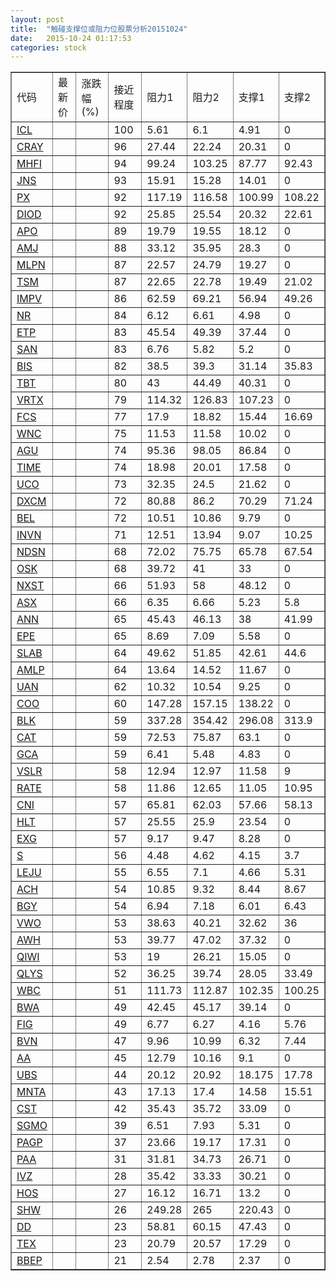 ```yaml
---
layout: post
title:  "触碰支撑位或阻力位股票分析20151024"
date:   2015-10-24 01:17:53
categories: stock
---
```

<script type="text/javascript">
var stockList = []
stockList.push('gb_icl');
stockList.push('gb_cray');
stockList.push('gb_mhfi');
stockList.push('gb_jns');
stockList.push('gb_px');
stockList.push('gb_diod');
stockList.push('gb_apo');
stockList.push('gb_amj');
stockList.push('gb_mlpn');
stockList.push('gb_tsm');
stockList.push('gb_impv');
stockList.push('gb_nr');
stockList.push('gb_etp');
stockList.push('gb_san');
stockList.push('gb_bis');
stockList.push('gb_tbt');
stockList.push('gb_vrtx');
stockList.push('gb_fcs');
stockList.push('gb_wnc');
stockList.push('gb_agu');
stockList.push('gb_time');
stockList.push('gb_uco');
stockList.push('gb_dxcm');
stockList.push('gb_bel');
stockList.push('gb_invn');
stockList.push('gb_ndsn');
stockList.push('gb_osk');
stockList.push('gb_nxst');
stockList.push('gb_asx');
stockList.push('gb_ann');
stockList.push('gb_epe');
stockList.push('gb_slab');
stockList.push('gb_amlp');
stockList.push('gb_uan');
stockList.push('gb_coo');
stockList.push('gb_blk');
stockList.push('gb_cat');
stockList.push('gb_gca');
stockList.push('gb_vslr');
stockList.push('gb_rate');
stockList.push('gb_cni');
stockList.push('gb_hlt');
stockList.push('gb_exg');
stockList.push('gb_s');
stockList.push('gb_leju');
stockList.push('gb_ach');
stockList.push('gb_bgy');
stockList.push('gb_vwo');
stockList.push('gb_awh');
stockList.push('gb_qiwi');
stockList.push('gb_qlys');
stockList.push('gb_wbc');
stockList.push('gb_bwa');
stockList.push('gb_fig');
stockList.push('gb_bvn');
stockList.push('gb_aa');
stockList.push('gb_ubs');
stockList.push('gb_mnta');
stockList.push('gb_cst');
stockList.push('gb_sgmo');
stockList.push('gb_pagp');
stockList.push('gb_paa');
stockList.push('gb_ivz');
stockList.push('gb_hos');
stockList.push('gb_shw');
stockList.push('gb_dd');
stockList.push('gb_tex');
stockList.push('gb_bbep');
</script>
<table border="1">
 <tr>
 <td>代码</td>
 <td>最新价</td>
 <td>涨跌幅(%)</td>
 <td>接近程度</td>
 <td>阻力1</td>
 <td>阻力2</td>
 <td>支撑1</td>
 <td>支撑2</td>
</tr>
  <tr id="icl" class="red">
  <td><a href="http://stock.finance.sina.com.cn/usstock/quotes/ICL.html" target="_blank">ICL</a></td><td></td><td></td><td>100</td><td>5.61</td><td>6.1</td><td>4.91</td><td>0</td></tr>
  <tr id="cray" class="red">
  <td><a href="http://stock.finance.sina.com.cn/usstock/quotes/CRAY.html" target="_blank">CRAY</a></td><td></td><td></td><td>96</td><td>27.44</td><td>22.24</td><td>20.31</td><td>0</td></tr>
  <tr id="mhfi" class="green">
  <td><a href="http://stock.finance.sina.com.cn/usstock/quotes/MHFI.html" target="_blank">MHFI</a></td><td></td><td></td><td>94</td><td>99.24</td><td>103.25</td><td>87.77</td><td>92.43</td></tr>
  <tr id="jns" class="green">
  <td><a href="http://stock.finance.sina.com.cn/usstock/quotes/JNS.html" target="_blank">JNS</a></td><td></td><td></td><td>93</td><td>15.91</td><td>15.28</td><td>14.01</td><td>0</td></tr>
  <tr id="px" class="green">
  <td><a href="http://stock.finance.sina.com.cn/usstock/quotes/PX.html" target="_blank">PX</a></td><td></td><td></td><td>92</td><td>117.19</td><td>116.58</td><td>100.99</td><td>108.22</td></tr>
  <tr id="diod" class="green">
  <td><a href="http://stock.finance.sina.com.cn/usstock/quotes/DIOD.html" target="_blank">DIOD</a></td><td></td><td></td><td>92</td><td>25.85</td><td>25.54</td><td>20.32</td><td>22.61</td></tr>
  <tr id="apo" class="green">
  <td><a href="http://stock.finance.sina.com.cn/usstock/quotes/APO.html" target="_blank">APO</a></td><td></td><td></td><td>89</td><td>19.79</td><td>19.55</td><td>18.12</td><td>0</td></tr>
  <tr id="amj" class="red">
  <td><a href="http://stock.finance.sina.com.cn/usstock/quotes/AMJ.html" target="_blank">AMJ</a></td><td></td><td></td><td>88</td><td>33.12</td><td>35.95</td><td>28.3</td><td>0</td></tr>
  <tr id="mlpn" class="red">
  <td><a href="http://stock.finance.sina.com.cn/usstock/quotes/MLPN.html" target="_blank">MLPN</a></td><td></td><td></td><td>87</td><td>22.57</td><td>24.79</td><td>19.27</td><td>0</td></tr>
  <tr id="tsm" class="red">
  <td><a href="http://stock.finance.sina.com.cn/usstock/quotes/TSM.html" target="_blank">TSM</a></td><td></td><td></td><td>87</td><td>22.65</td><td>22.78</td><td>19.49</td><td>21.02</td></tr>
  <tr id="impv" class="red">
  <td><a href="http://stock.finance.sina.com.cn/usstock/quotes/IMPV.html" target="_blank">IMPV</a></td><td></td><td></td><td>86</td><td>62.59</td><td>69.21</td><td>56.94</td><td>49.26</td></tr>
  <tr id="nr" class="red">
  <td><a href="http://stock.finance.sina.com.cn/usstock/quotes/NR.html" target="_blank">NR</a></td><td></td><td></td><td>84</td><td>6.12</td><td>6.61</td><td>4.98</td><td>0</td></tr>
  <tr id="etp" class="red">
  <td><a href="http://stock.finance.sina.com.cn/usstock/quotes/ETP.html" target="_blank">ETP</a></td><td></td><td></td><td>83</td><td>45.54</td><td>49.39</td><td>37.44</td><td>0</td></tr>
  <tr id="san" class="red">
  <td><a href="http://stock.finance.sina.com.cn/usstock/quotes/SAN.html" target="_blank">SAN</a></td><td></td><td></td><td>83</td><td>6.76</td><td>5.82</td><td>5.2</td><td>0</td></tr>
  <tr id="bis" class="red">
  <td><a href="http://stock.finance.sina.com.cn/usstock/quotes/BIS.html" target="_blank">BIS</a></td><td></td><td></td><td>82</td><td>38.5</td><td>39.3</td><td>31.14</td><td>35.83</td></tr>
  <tr id="tbt" class="red">
  <td><a href="http://stock.finance.sina.com.cn/usstock/quotes/TBT.html" target="_blank">TBT</a></td><td></td><td></td><td>80</td><td>43</td><td>44.49</td><td>40.31</td><td>0</td></tr>
  <tr id="vrtx" class="green">
  <td><a href="http://stock.finance.sina.com.cn/usstock/quotes/VRTX.html" target="_blank">VRTX</a></td><td></td><td></td><td>79</td><td>114.32</td><td>126.83</td><td>107.23</td><td>0</td></tr>
  <tr id="fcs" class="green">
  <td><a href="http://stock.finance.sina.com.cn/usstock/quotes/FCS.html" target="_blank">FCS</a></td><td></td><td></td><td>77</td><td>17.9</td><td>18.82</td><td>15.44</td><td>16.69</td></tr>
  <tr id="wnc" class="red">
  <td><a href="http://stock.finance.sina.com.cn/usstock/quotes/WNC.html" target="_blank">WNC</a></td><td></td><td></td><td>75</td><td>11.53</td><td>11.58</td><td>10.02</td><td>0</td></tr>
  <tr id="agu" class="red">
  <td><a href="http://stock.finance.sina.com.cn/usstock/quotes/AGU.html" target="_blank">AGU</a></td><td></td><td></td><td>74</td><td>95.36</td><td>98.05</td><td>86.84</td><td>0</td></tr>
  <tr id="time" class="red">
  <td><a href="http://stock.finance.sina.com.cn/usstock/quotes/TIME.html" target="_blank">TIME</a></td><td></td><td></td><td>74</td><td>18.98</td><td>20.01</td><td>17.58</td><td>0</td></tr>
  <tr id="uco" class="green">
  <td><a href="http://stock.finance.sina.com.cn/usstock/quotes/UCO.html" target="_blank">UCO</a></td><td></td><td></td><td>73</td><td>32.35</td><td>24.5</td><td>21.62</td><td>0</td></tr>
  <tr id="dxcm" class="red">
  <td><a href="http://stock.finance.sina.com.cn/usstock/quotes/DXCM.html" target="_blank">DXCM</a></td><td></td><td></td><td>72</td><td>80.88</td><td>86.2</td><td>70.29</td><td>71.24</td></tr>
  <tr id="bel" class="red">
  <td><a href="http://stock.finance.sina.com.cn/usstock/quotes/BEL.html" target="_blank">BEL</a></td><td></td><td></td><td>72</td><td>10.51</td><td>10.86</td><td>9.79</td><td>0</td></tr>
  <tr id="invn" class="green">
  <td><a href="http://stock.finance.sina.com.cn/usstock/quotes/INVN.html" target="_blank">INVN</a></td><td></td><td></td><td>71</td><td>12.51</td><td>13.94</td><td>9.07</td><td>10.25</td></tr>
  <tr id="ndsn" class="green">
  <td><a href="http://stock.finance.sina.com.cn/usstock/quotes/NDSN.html" target="_blank">NDSN</a></td><td></td><td></td><td>68</td><td>72.02</td><td>75.75</td><td>65.78</td><td>67.54</td></tr>
  <tr id="osk" class="red">
  <td><a href="http://stock.finance.sina.com.cn/usstock/quotes/OSK.html" target="_blank">OSK</a></td><td></td><td></td><td>68</td><td>39.72</td><td>41</td><td>33</td><td>0</td></tr>
  <tr id="nxst" class="red">
  <td><a href="http://stock.finance.sina.com.cn/usstock/quotes/NXST.html" target="_blank">NXST</a></td><td></td><td></td><td>66</td><td>51.93</td><td>58</td><td>48.12</td><td>0</td></tr>
  <tr id="asx" class="green">
  <td><a href="http://stock.finance.sina.com.cn/usstock/quotes/ASX.html" target="_blank">ASX</a></td><td></td><td></td><td>66</td><td>6.35</td><td>6.66</td><td>5.23</td><td>5.8</td></tr>
  <tr id="ann" class="red">
  <td><a href="http://stock.finance.sina.com.cn/usstock/quotes/ANN.html" target="_blank">ANN</a></td><td></td><td></td><td>65</td><td>45.43</td><td>46.13</td><td>38</td><td>41.99</td></tr>
  <tr id="epe" class="green">
  <td><a href="http://stock.finance.sina.com.cn/usstock/quotes/EPE.html" target="_blank">EPE</a></td><td></td><td></td><td>65</td><td>8.69</td><td>7.09</td><td>5.58</td><td>0</td></tr>
  <tr id="slab" class="green">
  <td><a href="http://stock.finance.sina.com.cn/usstock/quotes/SLAB.html" target="_blank">SLAB</a></td><td></td><td></td><td>64</td><td>49.62</td><td>51.85</td><td>42.61</td><td>44.6</td></tr>
  <tr id="amlp" class="red">
  <td><a href="http://stock.finance.sina.com.cn/usstock/quotes/AMLP.html" target="_blank">AMLP</a></td><td></td><td></td><td>64</td><td>13.64</td><td>14.52</td><td>11.67</td><td>0</td></tr>
  <tr id="uan" class="red">
  <td><a href="http://stock.finance.sina.com.cn/usstock/quotes/UAN.html" target="_blank">UAN</a></td><td></td><td></td><td>62</td><td>10.32</td><td>10.54</td><td>9.25</td><td>0</td></tr>
  <tr id="coo" class="red">
  <td><a href="http://stock.finance.sina.com.cn/usstock/quotes/COO.html" target="_blank">COO</a></td><td></td><td></td><td>60</td><td>147.28</td><td>157.15</td><td>138.22</td><td>0</td></tr>
  <tr id="blk" class="red">
  <td><a href="http://stock.finance.sina.com.cn/usstock/quotes/BLK.html" target="_blank">BLK</a></td><td></td><td></td><td>59</td><td>337.28</td><td>354.42</td><td>296.08</td><td>313.9</td></tr>
  <tr id="cat" class="red">
  <td><a href="http://stock.finance.sina.com.cn/usstock/quotes/CAT.html" target="_blank">CAT</a></td><td></td><td></td><td>59</td><td>72.53</td><td>75.87</td><td>63.1</td><td>0</td></tr>
  <tr id="gca" class="green">
  <td><a href="http://stock.finance.sina.com.cn/usstock/quotes/GCA.html" target="_blank">GCA</a></td><td></td><td></td><td>59</td><td>6.41</td><td>5.48</td><td>4.83</td><td>0</td></tr>
  <tr id="vslr" class="green">
  <td><a href="http://stock.finance.sina.com.cn/usstock/quotes/VSLR.html" target="_blank">VSLR</a></td><td></td><td></td><td>58</td><td>12.94</td><td>12.97</td><td>11.58</td><td>9</td></tr>
  <tr id="rate" class="red">
  <td><a href="http://stock.finance.sina.com.cn/usstock/quotes/RATE.html" target="_blank">RATE</a></td><td></td><td></td><td>58</td><td>11.86</td><td>12.65</td><td>11.05</td><td>10.95</td></tr>
  <tr id="cni" class="red">
  <td><a href="http://stock.finance.sina.com.cn/usstock/quotes/CNI.html" target="_blank">CNI</a></td><td></td><td></td><td>57</td><td>65.81</td><td>62.03</td><td>57.66</td><td>58.13</td></tr>
  <tr id="hlt" class="red">
  <td><a href="http://stock.finance.sina.com.cn/usstock/quotes/HLT.html" target="_blank">HLT</a></td><td></td><td></td><td>57</td><td>25.55</td><td>25.9</td><td>23.54</td><td>0</td></tr>
  <tr id="exg" class="red">
  <td><a href="http://stock.finance.sina.com.cn/usstock/quotes/EXG.html" target="_blank">EXG</a></td><td></td><td></td><td>57</td><td>9.17</td><td>9.47</td><td>8.28</td><td>0</td></tr>
  <tr id="s" class="red">
  <td><a href="http://stock.finance.sina.com.cn/usstock/quotes/S.html" target="_blank">S</a></td><td></td><td></td><td>56</td><td>4.48</td><td>4.62</td><td>4.15</td><td>3.7</td></tr>
  <tr id="leju" class="red">
  <td><a href="http://stock.finance.sina.com.cn/usstock/quotes/LEJU.html" target="_blank">LEJU</a></td><td></td><td></td><td>55</td><td>6.55</td><td>7.1</td><td>4.66</td><td>5.31</td></tr>
  <tr id="ach" class="green">
  <td><a href="http://stock.finance.sina.com.cn/usstock/quotes/ACH.html" target="_blank">ACH</a></td><td></td><td></td><td>54</td><td>10.85</td><td>9.32</td><td>8.44</td><td>8.67</td></tr>
  <tr id="bgy" class="green">
  <td><a href="http://stock.finance.sina.com.cn/usstock/quotes/BGY.html" target="_blank">BGY</a></td><td></td><td></td><td>54</td><td>6.94</td><td>7.18</td><td>6.01</td><td>6.43</td></tr>
  <tr id="vwo" class="green">
  <td><a href="http://stock.finance.sina.com.cn/usstock/quotes/VWO.html" target="_blank">VWO</a></td><td></td><td></td><td>53</td><td>38.63</td><td>40.21</td><td>32.62</td><td>36</td></tr>
  <tr id="awh" class="green">
  <td><a href="http://stock.finance.sina.com.cn/usstock/quotes/AWH.html" target="_blank">AWH</a></td><td></td><td></td><td>53</td><td>39.77</td><td>47.02</td><td>37.32</td><td>0</td></tr>
  <tr id="qiwi" class="red">
  <td><a href="http://stock.finance.sina.com.cn/usstock/quotes/QIWI.html" target="_blank">QIWI</a></td><td></td><td></td><td>53</td><td>19</td><td>26.21</td><td>15.05</td><td>0</td></tr>
  <tr id="qlys" class="green">
  <td><a href="http://stock.finance.sina.com.cn/usstock/quotes/QLYS.html" target="_blank">QLYS</a></td><td></td><td></td><td>52</td><td>36.25</td><td>39.74</td><td>28.05</td><td>33.49</td></tr>
  <tr id="wbc" class="red">
  <td><a href="http://stock.finance.sina.com.cn/usstock/quotes/WBC.html" target="_blank">WBC</a></td><td></td><td></td><td>51</td><td>111.73</td><td>112.87</td><td>102.35</td><td>100.25</td></tr>
  <tr id="bwa" class="red">
  <td><a href="http://stock.finance.sina.com.cn/usstock/quotes/BWA.html" target="_blank">BWA</a></td><td></td><td></td><td>49</td><td>42.45</td><td>45.17</td><td>39.14</td><td>0</td></tr>
  <tr id="fig" class="green">
  <td><a href="http://stock.finance.sina.com.cn/usstock/quotes/FIG.html" target="_blank">FIG</a></td><td></td><td></td><td>49</td><td>6.77</td><td>6.27</td><td>4.16</td><td>5.76</td></tr>
  <tr id="bvn" class="green">
  <td><a href="http://stock.finance.sina.com.cn/usstock/quotes/BVN.html" target="_blank">BVN</a></td><td></td><td></td><td>47</td><td>9.96</td><td>10.99</td><td>6.32</td><td>7.44</td></tr>
  <tr id="aa" class="green">
  <td><a href="http://stock.finance.sina.com.cn/usstock/quotes/AA.html" target="_blank">AA</a></td><td></td><td></td><td>45</td><td>12.79</td><td>10.16</td><td>9.1</td><td>0</td></tr>
  <tr id="ubs" class="green">
  <td><a href="http://stock.finance.sina.com.cn/usstock/quotes/UBS.html" target="_blank">UBS</a></td><td></td><td></td><td>44</td><td>20.12</td><td>20.92</td><td>18.175</td><td>17.78</td></tr>
  <tr id="mnta" class="green">
  <td><a href="http://stock.finance.sina.com.cn/usstock/quotes/MNTA.html" target="_blank">MNTA</a></td><td></td><td></td><td>43</td><td>17.13</td><td>17.4</td><td>14.58</td><td>15.51</td></tr>
  <tr id="cst" class="red">
  <td><a href="http://stock.finance.sina.com.cn/usstock/quotes/CST.html" target="_blank">CST</a></td><td></td><td></td><td>42</td><td>35.43</td><td>35.72</td><td>33.09</td><td>0</td></tr>
  <tr id="sgmo" class="red">
  <td><a href="http://stock.finance.sina.com.cn/usstock/quotes/SGMO.html" target="_blank">SGMO</a></td><td></td><td></td><td>39</td><td>6.51</td><td>7.93</td><td>5.31</td><td>0</td></tr>
  <tr id="pagp" class="green">
  <td><a href="http://stock.finance.sina.com.cn/usstock/quotes/PAGP.html" target="_blank">PAGP</a></td><td></td><td></td><td>37</td><td>23.66</td><td>19.17</td><td>17.31</td><td>0</td></tr>
  <tr id="paa" class="red">
  <td><a href="http://stock.finance.sina.com.cn/usstock/quotes/PAA.html" target="_blank">PAA</a></td><td></td><td></td><td>31</td><td>31.81</td><td>34.73</td><td>26.71</td><td>0</td></tr>
  <tr id="ivz" class="red">
  <td><a href="http://stock.finance.sina.com.cn/usstock/quotes/IVZ.html" target="_blank">IVZ</a></td><td></td><td></td><td>28</td><td>35.42</td><td>33.33</td><td>30.21</td><td>0</td></tr>
  <tr id="hos" class="red">
  <td><a href="http://stock.finance.sina.com.cn/usstock/quotes/HOS.html" target="_blank">HOS</a></td><td></td><td></td><td>27</td><td>16.12</td><td>16.71</td><td>13.2</td><td>0</td></tr>
  <tr id="shw" class="red">
  <td><a href="http://stock.finance.sina.com.cn/usstock/quotes/SHW.html" target="_blank">SHW</a></td><td></td><td></td><td>26</td><td>249.28</td><td>265</td><td>220.43</td><td>0</td></tr>
  <tr id="dd" class="green">
  <td><a href="http://stock.finance.sina.com.cn/usstock/quotes/DD.html" target="_blank">DD</a></td><td></td><td></td><td>23</td><td>58.81</td><td>60.15</td><td>47.43</td><td>0</td></tr>
  <tr id="tex" class="red">
  <td><a href="http://stock.finance.sina.com.cn/usstock/quotes/TEX.html" target="_blank">TEX</a></td><td></td><td></td><td>23</td><td>20.79</td><td>20.57</td><td>17.29</td><td>0</td></tr>
  <tr id="bbep" class="red">
  <td><a href="http://stock.finance.sina.com.cn/usstock/quotes/BBEP.html" target="_blank">BBEP</a></td><td></td><td></td><td>21</td><td>2.54</td><td>2.78</td><td>2.37</td><td>0</td></tr>
</table>
